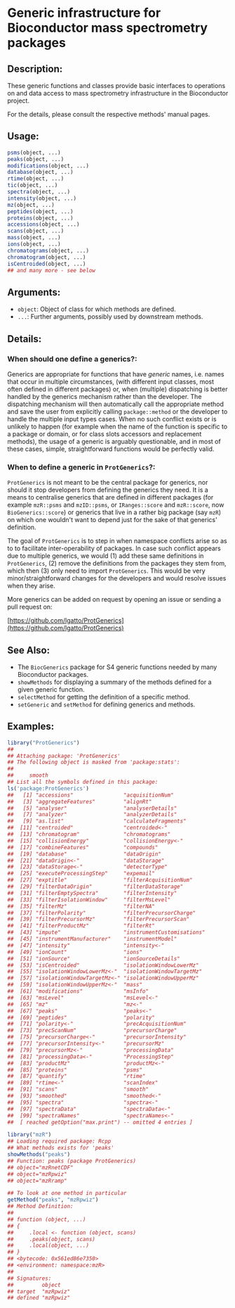 <!-- README.md is generated from README.Rmd. Please edit that file -->



# Generic infrastructure for Bioconductor mass spectrometry packages

## Description:

These generic functions and classes provide basic interfaces to
operations on and data access to mass spectrometry infrastructure in
the Bioconductor project.

For the details, please consult the respective methods' manual pages.

## Usage:

```r
psms(object, ...)
peaks(object, ...)
modifications(object, ...)
database(object, ...)
rtime(object, ...)
tic(object, ...)
spectra(object, ...)
intensity(object, ...)
mz(object, ...)
peptides(object, ...)
proteins(object, ...)
accessions(object, ...)
scans(object, ...)
mass(object, ...)
ions(object, ...)
chromatograms(object, ...)
chromatogram(object, ...)
isCentroided(object, ...)
## and many more - see below
```

## Arguments:

- `object`: Object of class for which methods are defined.
- `...`: Further arguments, possibly used by downstream methods.

## Details:

### When should one define a generics?:

Generics are appropriate for functions that have _generic_
names, i.e. names that occur in multiple circumstances, (with
different input classes, most often defined in different
packages) or, when (multiple) dispatching is better handled by
the generics mechanism rather than the developer. The
dispatching mechanism will then automatically call the
appropriate method and save the user from explicitly calling
`package::method` or the developer to handle the multiple input
types cases. When no such conflict exists or is unlikely to
happen (for example when the name of the function is specific to
a package or domain, or for class slots accessors and
replacement methods), the usage of a generic is arguably
questionable, and in most of these cases, simple,
straightforward functions would be perfectly valid.

### When to define a generic in `ProtGenerics`?:

`ProtGenerics` is not meant to be the central package for generics,
nor should it stop developers from defining the generics they need. It
is a means to centralise generics that are defined in different
packages (for example `mzR::psms` and `mzID::psms`, or
`IRanges::score` and `mzR::score`, now `BioGenerics::score`) or
generics that live in a rather big package (say `mzR`) on which one
wouldn't want to depend just for the sake of that generics'
definition.

The goal of `ProtGenerics` is to step in when namespace conflicts
arise so as to to facilitate inter-operability of packages. In case
such conflict appears due to multiple generics, we would (1) add these
same definitions in `ProtGenerics`, (2) remove the definitions from
the packages they stem from, which then (3) only need to import
`ProtGenerics`. This would be very minor/straightforward changes for
the developers and would resolve issues when they arise.

More generics can be added on request by opening an issue or sending a
pull request on:

[https://github.com/lgatto/ProtGenerics](https://github.com/lgatto/ProtGenerics)


## See Also:

- The `BiocGenerics` package for S4 generic functions needed by many
  Bioconductor packages.
- `showMethods` for displaying a summary of the methods defined for a
  given generic function.
- `selectMethod` for getting the definition of a specific method.
- `setGeneric` and `setMethod` for defining generics and methods.

## Examples:


```r
library("ProtGenerics")
## 
## Attaching package: 'ProtGenerics'
## The following object is masked from 'package:stats':
## 
##     smooth
## List all the symbols defined in this package:
ls('package:ProtGenerics')
##   [1] "accessions"                "acquisitionNum"           
##   [3] "aggregateFeatures"         "alignRt"                  
##   [5] "analyser"                  "analyserDetails"          
##   [7] "analyzer"                  "analyzerDetails"          
##   [9] "as.list"                   "calculateFragments"       
##  [11] "centroided"                "centroided<-"             
##  [13] "chromatogram"              "chromatograms"            
##  [15] "collisionEnergy"           "collisionEnergy<-"        
##  [17] "combineFeatures"           "compounds"                
##  [19] "database"                  "dataOrigin"               
##  [21] "dataOrigin<-"              "dataStorage"              
##  [23] "dataStorage<-"             "detectorType"             
##  [25] "executeProcessingStep"     "expemail"                 
##  [27] "exptitle"                  "filterAcquisitionNum"     
##  [29] "filterDataOrigin"          "filterDataStorage"        
##  [31] "filterEmptySpectra"        "filterIntensity"          
##  [33] "filterIsolationWindow"     "filterMsLevel"            
##  [35] "filterMz"                  "filterNA"                 
##  [37] "filterPolarity"            "filterPrecursorCharge"    
##  [39] "filterPrecursorMz"         "filterPrecursorScan"      
##  [41] "filterProductMz"           "filterRt"                 
##  [43] "impute"                    "instrumentCustomisations" 
##  [45] "instrumentManufacturer"    "instrumentModel"          
##  [47] "intensity"                 "intensity<-"              
##  [49] "ionCount"                  "ions"                     
##  [51] "ionSource"                 "ionSourceDetails"         
##  [53] "isCentroided"              "isolationWindowLowerMz"   
##  [55] "isolationWindowLowerMz<-"  "isolationWindowTargetMz"  
##  [57] "isolationWindowTargetMz<-" "isolationWindowUpperMz"   
##  [59] "isolationWindowUpperMz<-"  "mass"                     
##  [61] "modifications"             "msInfo"                   
##  [63] "msLevel"                   "msLevel<-"                
##  [65] "mz"                        "mz<-"                     
##  [67] "peaks"                     "peaks<-"                  
##  [69] "peptides"                  "polarity"                 
##  [71] "polarity<-"                "precAcquisitionNum"       
##  [73] "precScanNum"               "precursorCharge"          
##  [75] "precursorCharge<-"         "precursorIntensity"       
##  [77] "precursorIntensity<-"      "precursorMz"              
##  [79] "precursorMz<-"             "processingData"           
##  [81] "processingData<-"          "ProcessingStep"           
##  [83] "productMz"                 "productMz<-"              
##  [85] "proteins"                  "psms"                     
##  [87] "quantify"                  "rtime"                    
##  [89] "rtime<-"                   "scanIndex"                
##  [91] "scans"                     "smooth"                   
##  [93] "smoothed"                  "smoothed<-"               
##  [95] "spectra"                   "spectra<-"                
##  [97] "spectraData"               "spectraData<-"            
##  [99] "spectraNames"              "spectraNames<-"           
##  [ reached getOption("max.print") -- omitted 4 entries ]

library("mzR")
## Loading required package: Rcpp
## What methods exists for 'peaks'
showMethods("peaks")
## Function: peaks (package ProtGenerics)
## object="mzRnetCDF"
## object="mzRpwiz"
## object="mzRramp"

## To look at one method in particular
getMethod("peaks", "mzRpwiz")
## Method Definition:
## 
## function (object, ...) 
## {
##     .local <- function (object, scans) 
##     .peaks(object, scans)
##     .local(object, ...)
## }
## <bytecode: 0x561ed86e7350>
## <environment: namespace:mzR>
## 
## Signatures:
##         object   
## target  "mzRpwiz"
## defined "mzRpwiz"
```
